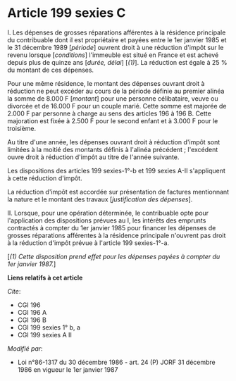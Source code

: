 # Article 199 sexies C

I. Les dépenses de grosses réparations afférentes à la résidence principale du contribuable dont il est propriétaire et
payées entre le 1er janvier 1985 et le 31 décembre 1989 [*période*] ouvrent droit à une réduction d'impôt sur le revenu
lorsque [*conditions*] l'immeuble est situé en France et est achevé depuis plus de quinze ans [*durée, délai*] [*(1)*]. La
réduction est égale à 25 % du montant de ces dépenses.

Pour une même résidence, le montant des dépenses ouvrant droit à réduction ne peut excéder au cours de la période définie au
premier alinéa la somme de 8.000 F [*montant*] pour une personne célibataire, veuve ou divorcée et de 16.000 F pour un couple
marié. Cette somme est majorée de 2.000 F par personne à charge au sens des articles 196 à 196 B. Cette majoration est fixée
à 2.500 F pour le second enfant et à 3.000 F pour le troisième.

Au titre d'une année, les dépenses ouvrant droit à réduction d'impôt sont limitées à la moitié des montants définis à
l'alinéa précédent ; l'excédent ouvre droit à réduction d'impôt au titre de l'année suivante. 

Les dispositions des articles 199 sexies-1°-b et 199 sexies A-II s'appliquent à cette réduction d'impôt. 

La réduction d'impôt est accordée sur présentation de factures mentionnant la nature et le montant des travaux
[*justification des dépenses*].

II. Lorsque, pour une opération déterminée, le contribuable opte pour l'application des dispositions prévues au I, les
intérêts des emprunts contractés à compter du 1er janvier 1985 pour financer les dépenses de grosses réparations afférentes à
la résidence principale n'ouvrent pas droit à la réduction d'impôt prévue à l'article 199 sexies-1°-a.

[*(1) Cette disposition prend effet pour les dépenses payées à compter du 1er janvier 1987.*]

**Liens relatifs à cet article**

_Cite_:

  - CGI 196
  - CGI 196 A
  - CGI 196 B
  - CGI 199 sexies 1° b, a
  - CGI 199 sexies A II

_Modifié par_:

  - Loi n°86-1317 du 30 décembre 1986 - art. 24 (P) JORF 31 décembre 1986 en vigueur le 1er janvier 1987
